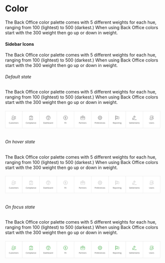 # Color

The Back Office color palette comes with 5 different weights for each hue, ranging from 100 \(lightest\) to 500 \(darkest.\) When using Back Office colors start with the 300 weight then go up or down in weight.

#### Sidebar Icons

The Back Office color palette comes with 5 different weights for each hue, ranging from 100 \(lightest\) to 500 \(darkest.\) When using Back Office colors start with the 300 weight then go up or down in weight.

###### Default state

The Back Office color palette comes with 5 different weights for each hue, ranging from 100 \(lightest\) to 500 \(darkest.\) When using Back Office colors start with the 300 weight then go up or down in weight.

###### ![](/assets/foundations/iconography-sidebar-icons.png)

###### On hover state

The Back Office color palette comes with 5 different weights for each hue, ranging from 100 \(lightest\) to 500 \(darkest.\) When using Back Office colors start with the 300 weight then go up or down in weight.

###### ![](/assets/foundations/iconography-sidebar-icons-on-hover.png)

###### On focus state

The Back Office color palette comes with 5 different weights for each hue, ranging from 100 \(lightest\) to 500 \(darkest.\) When using Back Office colors start with the 300 weight then go up or down in weight.

###### ![](/assets/foundations/iconography-sidebar-icons-on-focus.png)



